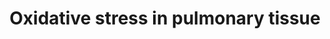 ---
annotations:
- id: PW:0000378
  parent: regulatory pathway
  type: Pathway Ontology
  value: oxidative stress response pathway
authors:
- Burritaco
- Khanspers
- Eweitz
citedin: ''
communities: []
description: AOP for stressor induced pulmonary adversities latest version
last-edited: 2025-02-19
ndex: null
organisms:
- Homo sapiens
redirect_from:
- /index.php/Pathway:WP5482
- /instance/WP5482
- /instance/WP5482_r136622
revision: r136622
schema-jsonld:
- '@context': https://schema.org/
  '@id': https://wikipathways.github.io/pathways/WP5482.html
  '@type': Dataset
  creator:
    '@type': Organization
    name: WikiPathways
  description: AOP for stressor induced pulmonary adversities latest version
  keywords: []
  license: CC0
  name: Oxidative stress in pulmonary tissue
seo: CreativeWork
title: Oxidative stress in pulmonary tissue
wpid: WP5482
---